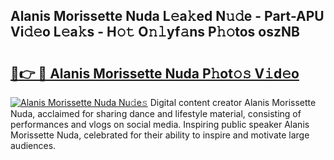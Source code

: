 ## Alanis Morissette Nuda L𝚎a𝚔ed N𝚞𝚍e - Part-APU Vi𝚍𝚎o L𝚎a𝚔s - H𝚘𝚝 O𝚗𝚕yf𝚊ns P𝚑𝚘tos oszNB

# <h2><a href="http://kf6gfb.oniu.top/?m=Alanis+Morissette+Nuda">🔗👉 🔴 Alanis Morissette Nuda P𝚑ot𝚘𝚜 V𝚒d𝚎o</a></h2>

[![Alanis Morissette Nuda Nu𝚍e𝚜](https://i.imgur.com/0qMVB7G.gif)](http://kf6gfb.oniu.top/?m=Alanis+Morissette+Nuda)
Digital content creator Alanis Morissette Nuda, acclaimed for sharing dance and lifestyle material, consisting of performances and vlogs on social media. Inspiring public speaker Alanis Morissette Nuda, celebrated for their ability to inspire and motivate large audiences.  
